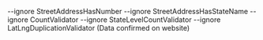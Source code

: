 --ignore StreetAddressHasNumber --ignore StreetAddressHasStateName --ignore CountValidator --ignore StateLevelCountValidator --ignore LatLngDuplicationValidator (Data confirmed on website)
